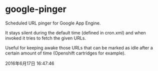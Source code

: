 google-pinger
=============

Scheduled URL pinger for Google App Engine.

It stays silent during the default time (defined in cron.xml) and when invoked it tries to fetch the given URLs.

Useful for keeping awake those URLs that can be marked as idle after a certain amount of time (Openshift cartridges for example).

2016年6月17日 16:47:46
